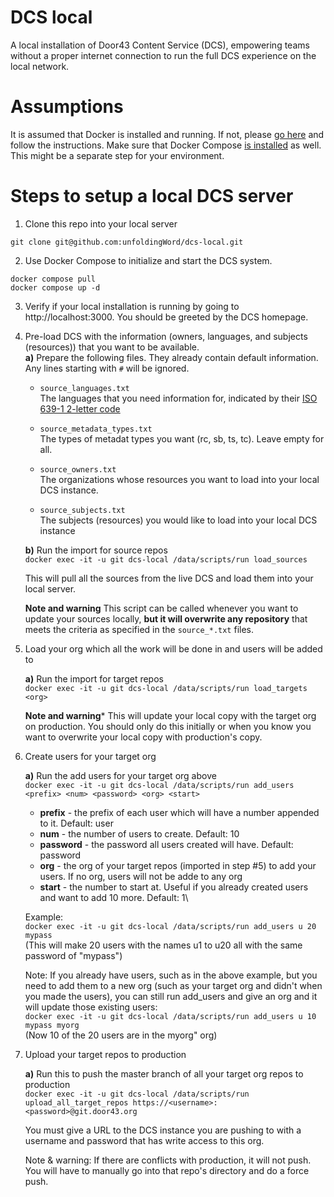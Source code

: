 # DCS local
A local installation of Door43 Content Service (DCS), empowering teams without a proper internet connection to run the full DCS experience on the local network.

# Assumptions
It is assumed that Docker is installed and running. If not, please [go here](https://www.docker.com/get-started/) and follow the instructions.
Make sure that Docker Compose [is installed](https://docs.docker.com/compose/install/) as well. This might be a separate step for your environment. 

# Steps to setup a local DCS server
1) Clone this repo into your local server
```
git clone git@github.com:unfoldingWord/dcs-local.git
```

2) Use Docker Compose to initialize and start the DCS system.
```
docker compose pull
docker compose up -d
```

3) Verify if your local installation is running by going to http://localhost:3000. You should be greeted by the DCS homepage.

4) Pre-load DCS with the information (owners, languages, and subjects (resources)) that you want to be available.\
**a)** Prepare the following files. They already contain default information. Any lines starting with `#` will be ignored.
    * `source_languages.txt`\
The languages that you need information for, indicated by their [ISO 639-1 2-letter code](https://en.wikipedia.org/wiki/ISO_639-1)

    * `source_metadata_types.txt`\
The types of metadat types you want (rc, sb, ts, tc). Leave empty for all.

    * `source_owners.txt`\
The organizations whose resources you want to load into your local DCS instance.

    * `source_subjects.txt`\
The subjects (resources) you would like to load into your local DCS instance

    **b)** Run the import for source repos\
    `docker exec -it -u git dcs-local /data/scripts/run load_sources` 

    This will pull all the sources from the live DCS and load them into your local server.

    **Note and warning**
    This script  can be called whenever you want to update your sources locally, **but it will overwrite any repository** that meets the criteria as specified in the `source_*.txt` files.

5) Load your org which all the work will be done in and users will be added to

    **a)** Run the import for target repos\
    `docker exec -it -u git dcs-local /data/scripts/run load_targets <org>`

    **Note and warning***
    This will update your local copy with the target org on production. You should only do this initially or
    when you know you want to overwrite your local copy with production's copy.

6) Create users for your target org

    **a)** Run the add users for your target org above\
    `docker exec -it -u git dcs-local /data/scripts/run add_users <prefix> <num> <password> <org> <start>`

    * **prefix** - the prefix of each user which will have a number appended to it. Default: user
    * **num** - the number of users to create. Default: 10
    * **password** - the password all users created will have. Default: password
    * **org** - the org of your target repos (imported in step #5) to add your users. If no org, users will not be adde to any org
    * **start** - the number to start at. Useful if you already created users and want to add 10 more. Default: 1\

    Example:\
    `docker exec -it -u git dcs-local /data/scripts/run add_users u 20 mypass`\
    (This will make 20 users with the names u1 to u20 all with the same password of "mypass")

    Note: If you already have users, such as in the above example, but you need to add them to a new org (such as your target org and didn't when you made the users), you can still run add_users and give an org and it will update those existing users:\
    `docker exec -it -u git dcs-local /data/scripts/run add_users u 10 mypass myorg`\
    (Now 10 of the 20 users are in the myorg" org)

7) Upload your target repos to production
    
    **a)** Run this to push the master branch of all your target org repos to production\
    `docker exec -it -u git dcs-local /data/scripts/run upload_all_target_repos https://<username>:<password>@git.door43.org`

    You must give a URL to the DCS instance you are pushing to with a username and password that has write access to this org.

    Note & warning: If there are conflicts with production, it will not push. You will have to manually go into that repo's directory and do a force push.
